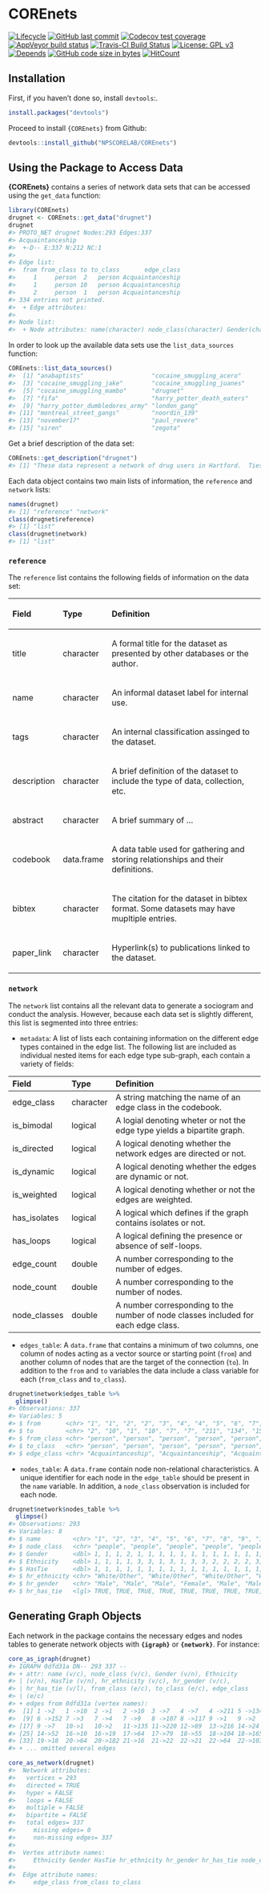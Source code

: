 
# COREnets

<!-- badges: start -->

[![Lifecycle](https://img.shields.io/badge/lifecycle-experimental-orange.svg)](https://www.tidyverse.org/lifecycle/#experimental)
[![GitHub last
commit](https://img.shields.io/github/last-commit/NPSCORELAB/COREnets.svg)](https://github.com/NPSCORELAB/COREnets/commits/master)
[![Codecov test
coverage](https://codecov.io/gh/NPSCORELAB/COREnets/branch/master/graph/badge.svg)](https://codecov.io/gh/NPSCORELAB/COREnets?branch=master)
[![AppVeyor build
status](https://ci.appveyor.com/api/projects/status/github/NPSCORELAB/COREnets?branch=master&svg=true)](https://ci.appveyor.com/project/NPSCORELAB/COREnets)
[![Travis-CI Build
Status](https://travis-ci.org/NPSCORELAB/COREnets.svg?branch=master)](https://travis-ci.org/NPSCORELAB/COREnets)
[![License: GPL
v3](https://img.shields.io/badge/License-GPLv2-blue.svg)](https://www.gnu.org/licenses/gpl-2.0)
[![Depends](https://img.shields.io/badge/Depends-GNU_R%3E=3.5-blue.svg)](https://www.r-project.org/)
[![GitHub code size in
bytes](https://img.shields.io/github/languages/code-size/NPSCORELAB/COREnets.svg)](https://github.com/NPSCORELAB/COREnets)
[![HitCount](http://hits.dwyl.io/NPSCORELAB/COREnets.svg)](http://hits.dwyl.io/NPSCORELAB/COREnets)
<!-- badges: end -->

## Installation

First, if you haven’t done so, install `devtools`:.

``` r
install.packages("devtools")
```

Proceed to install `{COREnets}` from Github:

``` r
devtools::install_github("NPSCORELAB/COREnets")
```

## Using the Package to Access Data

**{COREnets}** contains a series of network data sets that can be
accessed using the `get_data` function:

``` r
library(COREnets)
drugnet <- COREnets::get_data("drugnet")
drugnet
#> PROTO_NET drugnet Nodes:293 Edges:337
#> Acquaintanceship 
#>  +-D-- E:337 N:212 NC:1
#> 
#> Edge list: 
#>  from from_class to to_class       edge_class
#>     1     person  2   person Acquaintanceship
#>     1     person 10   person Acquaintanceship
#>     2     person  1   person Acquaintanceship
#> 334 entries not printed. 
#>  + Edge attributes: 
#> 
#> Node list: 
#>  + Node attributes: name(character) node_class(character) Gender(character) Ethnicity(character) HasTie(character) hr_ethnicity(character) hr_gender(character) hr_has_tie(character)
```

In order to look up the available data sets use the `list_data_sources`
function:

``` r
COREnets::list_data_sources()
#>  [1] "anabaptists"                   "cocaine_smuggling_acero"      
#>  [3] "cocaine_smuggling_jake"        "cocaine_smuggling_juanes"     
#>  [5] "cocaine_smuggling_mambo"       "drugnet"                      
#>  [7] "fifa"                          "harry_potter_death_eaters"    
#>  [9] "harry_potter_dumbledores_army" "london_gang"                  
#> [11] "montreal_street_gangs"         "noordin_139"                  
#> [13] "november17"                    "paul_revere"                  
#> [15] "siren"                         "zegota"
```

Get a brief description of the data set:

``` r
COREnets::get_description("drugnet")
#> [1] "These data represent a network of drug users in Hartford.  Ties are directed and represent acquaintanceship. The network is a result of two years of ethnographic observations of people's drug habits. "
```

Each data object contains two main lists of information, the `reference`
and `network` lists:

``` r
names(drugnet)
#> [1] "reference" "network"
class(drugnet$reference)
#> [1] "list"
class(drugnet$network)
#> [1] "list"
```

### `reference`

The `reference` list contains the following fields of information on the
data set:

<table class="table table-bordered" style="margin-left: auto; margin-right: auto;">

<thead>

<tr>

<th style="text-align:left;">

Field

</th>

<th style="text-align:left;">

Type

</th>

<th style="text-align:left;">

Definition

</th>

</tr>

</thead>

<tbody>

<tr>

<td style="text-align:left;">

title

</td>

<td style="text-align:left;">

character

</td>

<td style="text-align:left;">

A formal title for the dataset as presented by other databases or the
author.

</td>

</tr>

<tr>

<td style="text-align:left;">

name

</td>

<td style="text-align:left;">

character

</td>

<td style="text-align:left;">

An informal dataset label for internal use.

</td>

</tr>

<tr>

<td style="text-align:left;">

tags

</td>

<td style="text-align:left;">

character

</td>

<td style="text-align:left;">

An internal classification assinged to the dataset.

</td>

</tr>

<tr>

<td style="text-align:left;">

description

</td>

<td style="text-align:left;">

character

</td>

<td style="text-align:left;">

A brief definition of the dataset to include the type of data,
collection, etc.

</td>

</tr>

<tr>

<td style="text-align:left;">

abstract

</td>

<td style="text-align:left;">

character

</td>

<td style="text-align:left;">

A brief summary of …

</td>

</tr>

<tr>

<td style="text-align:left;">

codebook

</td>

<td style="text-align:left;">

data.frame

</td>

<td style="text-align:left;">

A data table used for gathering and storing relationships and their
definitions.

</td>

</tr>

<tr>

<td style="text-align:left;">

bibtex

</td>

<td style="text-align:left;">

character

</td>

<td style="text-align:left;">

The citation for the dataset in bibtex format. Some datasets may have
mupltiple entries.

</td>

</tr>

<tr>

<td style="text-align:left;">

paper\_link

</td>

<td style="text-align:left;">

character

</td>

<td style="text-align:left;">

Hyperlink(s) to publications linked to the dataset.

</td>

</tr>

</tbody>

</table>

### `network`

The `network` list contains all the relevant data to generate a
sociogram and conduct the analysis. However, because each data set is
slightly different, this list is segmented into three entries:

  - `metadata`: A list of lists each containing information on the
    different edge types contained in the edge list. The following list
    are included as individual nested items for each edge type
    sub-graph, each contain a variety of fields:

| Field         | Type      | Definition                                                                         |
| :------------ | :-------- | :--------------------------------------------------------------------------------- |
| edge\_class   | character | A string matching the name of an edge class in the codebook.                       |
| is\_bimodal   | logical   | A logial denoting wheter or not the edge type yields a bipartite graph.            |
| is\_directed  | logical   | A logical denoting whether the network edges are directed or not.                  |
| is\_dynamic   | logical   | A logical denoting whether the edges are dynamic or not.                           |
| is\_weighted  | logical   | A logical denoting whether or not the edges are weighted.                          |
| has\_isolates | logical   | A logical which defines if the graph contains isolates or not.                     |
| has\_loops    | logical   | A logical defining the presence or absence of self-loops.                          |
| edge\_count   | double    | A number corresponding to the number of edges.                                     |
| node\_count   | double    | A number corresponding to the number of nodes.                                     |
| node\_classes | double    | A number corresponding to the number of node classes included for each edge class. |

  - `edges_table`: A `data.frame` that contains a minimum of two
    columns, one column of nodes acting as a vector source or starting
    point (`from`) and another column of nodes that are the target of
    the connection (`to`). In addition to the `from` and `to` variables
    the data include a class variable for each (`from_class` and
    `to_class`).

<!-- end list -->

``` r
drugnet$network$edges_table %>%
  glimpse()
#> Observations: 337
#> Variables: 5
#> $ from       <chr> "1", "1", "2", "2", "3", "4", "4", "5", "6", "7", "7"…
#> $ to         <chr> "2", "10", "1", "10", "7", "7", "211", "134", "152", …
#> $ from_class <chr> "person", "person", "person", "person", "person", "pe…
#> $ to_class   <chr> "person", "person", "person", "person", "person", "pe…
#> $ edge_class <chr> "Acquaintanceship", "Acquaintanceship", "Acquaintance…
```

  - `nodes_table`: A `data.frame` contain node non-relational
    characteristics. A unique identifier for each node in the
    `edge_table` should be present in the `name` variable. In addition,
    a `node_class` observation is included for each node.

<!-- end list -->

``` r
drugnet$network$nodes_table %>%
  glimpse()
#> Observations: 293
#> Variables: 8
#> $ name         <chr> "1", "2", "3", "4", "5", "6", "7", "8", "9", "10", …
#> $ node_class   <chr> "people", "people", "people", "people", "people", "…
#> $ Gender       <dbl> 1, 1, 1, 2, 1, 1, 1, 1, 1, 1, 1, 1, 1, 1, 1, 1, 1, …
#> $ Ethnicity    <dbl> 1, 1, 1, 1, 3, 3, 1, 3, 1, 3, 3, 2, 2, 2, 2, 3, 3, …
#> $ HasTie       <dbl> 1, 1, 1, 1, 1, 1, 1, 1, 1, 1, 1, 1, 1, 1, 1, 1, 1, …
#> $ hr_ethnicity <chr> "White/Other", "White/Other", "White/Other", "White…
#> $ hr_gender    <chr> "Male", "Male", "Male", "Female", "Male", "Male", "…
#> $ hr_has_tie   <lgl> TRUE, TRUE, TRUE, TRUE, TRUE, TRUE, TRUE, TRUE, TRU…
```

## Generating Graph Objects

Each network in the package contains the necessary edges and nodes
tables to generate network objects with **`{igraph}`** or
**`{network}`**. For instance:

``` r
core_as_igraph(drugnet)
#> IGRAPH 0dfd31a DN-- 293 337 -- 
#> + attr: name (v/c), node_class (v/c), Gender (v/n), Ethnicity
#> | (v/n), HasTie (v/n), hr_ethnicity (v/c), hr_gender (v/c),
#> | hr_has_tie (v/l), from_class (e/c), to_class (e/c), edge_class
#> | (e/c)
#> + edges from 0dfd31a (vertex names):
#>  [1] 1 ->2   1 ->10  2 ->1   2 ->10  3 ->7   4 ->7   4 ->211 5 ->134
#>  [9] 6 ->152 7 ->3   7 ->4   7 ->9   8 ->107 8 ->117 9 ->1   9 ->2  
#> [17] 9 ->7   10->1   10->2   11->135 11->220 12->89  13->216 14->24 
#> [25] 14->52  16->10  16->19  17->64  17->79  18->55  18->104 18->165
#> [33] 19->18  20->64  20->182 21->16  21->22  22->21  22->64  22->107
#> + ... omitted several edges

core_as_network(drugnet)
#>  Network attributes:
#>   vertices = 293 
#>   directed = TRUE 
#>   hyper = FALSE 
#>   loops = FALSE 
#>   multiple = FALSE 
#>   bipartite = FALSE 
#>   total edges= 337 
#>     missing edges= 0 
#>     non-missing edges= 337 
#> 
#>  Vertex attribute names: 
#>     Ethnicity Gender HasTie hr_ethnicity hr_gender hr_has_tie node_class vertex.names 
#> 
#>  Edge attribute names: 
#>     edge_class from_class to_class
```

